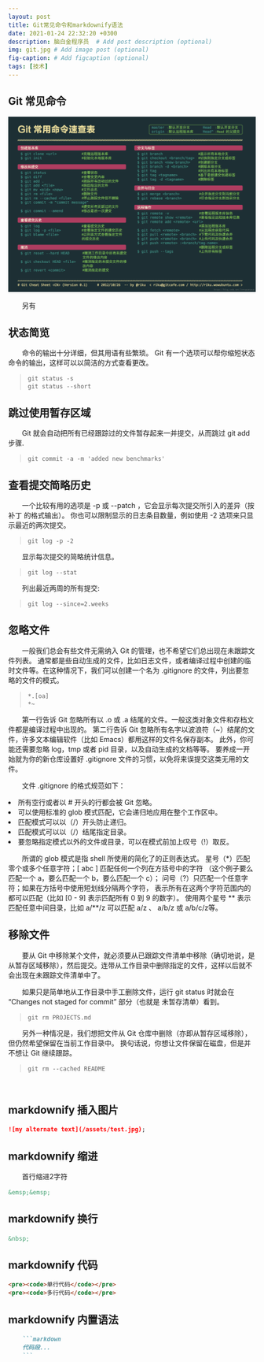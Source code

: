```yaml
---
layout: post
title: Git常见命令和markdownify语法
date: 2021-01-24 22:32:20 +0300
description: 脑白金程序员  # Add post description (optional)
img: git.jpg # Add image post (optional)
fig-caption: # Add figcaption (optional)
tags: [技术]
---
```

## Git 常见命令

![git command](/assets/img/gitcommand.png)

&emsp;&emsp;另有

## 状态简览

&emsp;&emsp;命令的输出十分详细，但其用语有些繁琐。 Git 有一个选项可以帮你缩短状态命令的输出，这样可以以简洁的方式查看更改。
<blockquote><pre><code>git status -s
git status --short </code></pre></blockquote>

## 跳过使用暂存区域

&emsp;&emsp;Git 就会自动把所有已经跟踪过的文件暂存起来一并提交，从而跳过 git add 步骤.

<blockquote><pre><code>git commit -a -m 'added new benchmarks'</code></pre></blockquote>

## 查看提交简略历史

&emsp;&emsp;一个比较有用的选项是 -p 或 --patch ，它会显示每次提交所引入的差异（按 补丁 的格式输出）。 你也可以限制显示的日志条目数量，例如使用 -2 选项来只显示最近的两次提交。

<blockquote><pre><code>git log -p -2</code></pre></blockquote>

&emsp;&emsp;显示每次提交的简略统计信息。

<blockquote><pre><code>git log --stat</code></pre></blockquote>

&emsp;&emsp;列出最近两周的所有提交:

<blockquote><pre><code>git log --since=2.weeks</code></pre></blockquote>

## 忽略文件

&emsp;&emsp;一般我们总会有些文件无需纳入 Git 的管理，也不希望它们总出现在未跟踪文件列表。 通常都是些自动生成的文件，比如日志文件，或者编译过程中创建的临时文件等。在这种情况下，我们可以创建一个名为 .gitignore 的文件，列出要忽略的文件的模式。
<blockquote><pre><code>*.[oa]
*~</code></pre></blockquote>

&emsp;&emsp;第一行告诉 Git 忽略所有以 .o 或 .a 结尾的文件。一般这类对象文件和存档文件都是编译过程中出现的。 第二行告诉 Git 忽略所有名字以波浪符（~）结尾的文件，许多文本编辑软件（比如 Emacs）都用这样的文件名保存副本。 此外，你可能还需要忽略 log，tmp 或者 pid 目录，以及自动生成的文档等等。 要养成一开始就为你的新仓库设置好 .gitignore 文件的习惯，以免将来误提交这类无用的文件。

&emsp;&emsp;文件 .gitignore 的格式规范如下：
<li>所有空行或者以 # 开头的行都会被 Git 忽略。</li>

<li>可以使用标准的 glob 模式匹配，它会递归地应用在整个工作区中。</li>

<li>匹配模式可以以（/）开头防止递归。</li>

<li>匹配模式可以以（/）结尾指定目录。</li>

<li>要忽略指定模式以外的文件或目录，可以在模式前加上叹号（!）取反。</li>

&emsp;&emsp;所谓的 glob 模式是指 shell 所使用的简化了的正则表达式。 星号（*）匹配零个或多个任意字符；[ abc ] 匹配任何一个列在方括号中的字符 （这个例子要么匹配一个 a，要么匹配一个 b，要么匹配一个 c）； 问号（?）只匹配一个任意字符；如果在方括号中使用短划线分隔两个字符， 表示所有在这两个字符范围内的都可以匹配（比如 [0 - 9] 表示匹配所有 0 到 9 的数字）。 使用两个星号 ** 表示匹配任意中间目录，比如 a/**/z 可以匹配 a/z 、 a/b/z 或 a/b/c/z等。

## 移除文件

&emsp;&emsp;要从 Git 中移除某个文件，就必须要从已跟踪文件清单中移除（确切地说，是从暂存区域移除），然后提交。连带从工作目录中删除指定的文件，这样以后就不会出现在未跟踪文件清单中了。

&emsp;&emsp;如果只是简单地从工作目录中手工删除文件，运行 git status 时就会在 “Changes not staged for commit” 部分（也就是 未暂存清单）看到。

<blockquote><pre><code>git rm PROJECTS.md</code></pre></blockquote>

&emsp;&emsp;另外一种情况是，我们想把文件从 Git 仓库中删除（亦即从暂存区域移除），但仍然希望保留在当前工作目录中。 换句话说，你想让文件保留在磁盘，但是并不想让 Git 继续跟踪。

<blockquote><pre><code>git rm --cached README</code></pre></blockquote>

&nbsp;

## markdownify 插入图片

```markdown
![my alternate text](/assets/test.jpg);
```

## markdownify 缩进

&emsp;&emsp;首行缩进2字符

```markdown
&emsp;&emsp;
```

## markdownify 换行

```markdown
&nbsp;
```

## markdownify 代码

```markdown
<pre><code>单行代码</code></pre>
<pre><code>多行代码</code></pre>
```

## markdownify 内置语法

```markdown
    ```markdown
    代码段...
    ```
```
